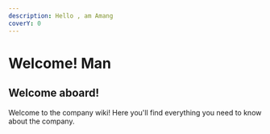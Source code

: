 ```yaml
---
description: Hello , am Amang
coverY: 0
---
```


# Welcome! Man

## Welcome aboard!

Welcome to the company wiki! Here you'll find everything you need to know about the company.
